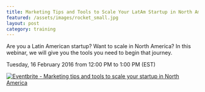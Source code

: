 ```yaml
---
title: Marketing Tips and Tools to Scale Your LatAm Startup in North America
featured: /assets/images/rocket_small.jpg
layout: post
category: training
---
```


<p>
Are you a Latin American startup? Want to scale in North America? In this webinar, we will give you the tools you need to begin that journey.
</p>
<!--more-->
<p>
Tuesday, 16 February 2016 from 12:00 PM to 1:00 PM (EST) 
</p>
<p>
<a href="https://www.eventbrite.ca/e/marketing-tips-and-tools-to-scale-your-startup-in-north-america-tickets-20697168789?ref=ebtnebregn" target="_blank"><img src="https://www.eventbrite.ca/custombutton?eid=20697168789" alt="Eventbrite - Marketing tips and tools to scale your startup in North America" /></a>
</p>
